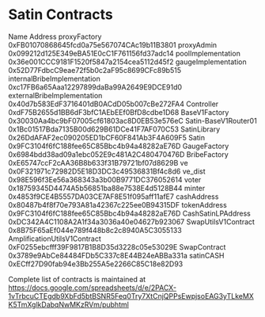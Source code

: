 # Satin Contracts

Name	Address
proxyFactory	0xFB01070868645fcd0a75e567074CAc19b11B3801
proxyAdmin	0x099212d125E349eBA51E0cC1F761156fd37adc14
poolImplementation	0x36e001CCC9181F1520f5847a2154cea5112d45f2
gaugeImplementation	0x52D77FdbcC9eae72f5b0c2aF95c8699CFc89b515
internalBribeImplementation	0xc17FB6a65Aaa12297899daBa99A2649E9DCE91d0
externalBribeImplementation	0x40d7b583EdF3716401dB0ACdD05b007cBe272FA4
Controller	0xdF75B2655d1BB6dF3bfC1AEbEEf0BfD8cdbe1D68
BaseV1Factory	0x30030Aa4bc9bF07005cf61803ac8D0EB53e576eC
Satin-BaseV1Router01	0x1Bc01517Bda7135B00d629B61DCe41F7AF070C53
SatinLibrary	0x26DdAFAF2ec090205ED1bCF60F841Ab3F4A609F5
Satin	0x9FC3104f6fC188fee65C85Bbc4b94a48282aE76D
GaugeFactory	0x6984bdd38ad09a1ebc052E9c481A2C480470476D
BribeFactory	0xE65747ccF2cAA36B8b633f31B79721bf07d8629B
ve	0x0F321971c72982D5E18D3DC3c49536831Bf4c8d6
ve_dist	0x98E596f3Ee56a368343a3b00B9771DC376052614
voter	0x18759345D4474A5b56851ba88e7538E4d5128B44
minter	0x4853f9CE4B5557DA03CE7AF8E51f095aff11afE7
cashAddress	0x80487b4f8f70e793A81a42367c225ee0B94315DF
tokenAddress	0x9FC3104f6fC188fee65C85Bbc4b94a48282aE76D
CashSatinLPAddress	0xDC342A4C1108A2A1f34a3036a40e04627b923067
SwapUtilsV1Contract	0x8B75F65aEf044e789f448b8c2c8940A5C3055133
AmplificationUtilsV1Contract	0xF0255ebcfff39F9817B1B8D35d3228c05e53029E
SwapContract	0x3789e9AbCe84484FDb5C337c8E44B24eABBa331a
satinCASH	0xECff27D90fab94e3Bb255A5e2266C85C18e82D93

Complete list of contracts is maintained at https://docs.google.com/spreadsheets/d/e/2PACX-1vTrbcuCTEgdb9XbFd5btBSNR5Feq0Try7XtCnjQPPsEwpjsoEAG3yTLkeMXK5TmXglkDabqNwMKzRVm/pubhtml
